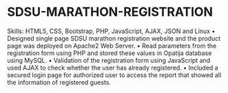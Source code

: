 # SDSU-MARATHON-REGISTRATION
Skills: HTML5, CSS, Bootstrap, PHP, JavaScript, AJAX, JSON and Linux
•	Designed single page SDSU marathon registration website and the product page was deployed on Apache2 Web Server.
•	Read parameters from the registration form using PHP and stored these values in Opatija database using MySQL. 
•	Validation of the registration form using JavaScript and used AJAX to check whether the user has already registered. 
•	Included a secured login page for authorized user to access the report that showed all the information of registered guests.
